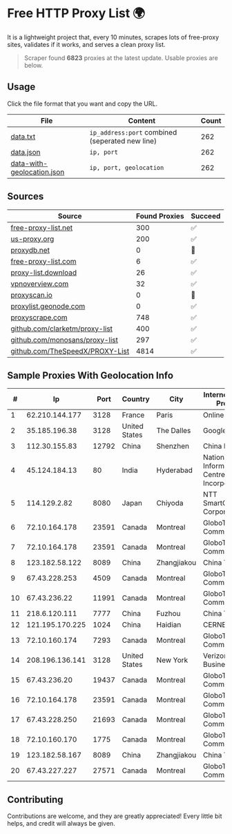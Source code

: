 
# Free HTTP Proxy List 🌍

It is a lightweight project that, every 10 minutes, scrapes lots of free-proxy sites, validates if it works, and serves a clean proxy list.


> Scraper found **6823** proxies at the latest update. Usable proxies are below.

## Usage

Click the file format that you want and copy the URL.


|File|Content|Count|
|----|-------|-----|
|[data.txt](https://raw.githubusercontent.com/themiralay/Proxy-List-World/master/data.txt)|`ip_address:port` combined (seperated new line)|262|
|[data.json](https://raw.githubusercontent.com/themiralay/Proxy-List-World/master/data.json)|`ip, port`|262|
|[data-with-geolocation.json](https://raw.githubusercontent.com/themiralay/Proxy-List-World/master/data-with-geolocation.json)|`ip, port, geolocation`|262|

## Sources

|Source|Found Proxies|Succeed|
|------|-------------|-------|
|[free-proxy-list.net](https://free-proxy-list.net)|300|✅|
|[us-proxy.org](https://www.us-proxy.org)|200|✅|
|[proxydb.net](http://proxydb.net)|0|🚫|
|[free-proxy-list.com](https://free-proxy-list.com/?page=&port=&type%5B%5D=http&type%5B%5D=https&up_time=0&search=Search)|6|✅|
|[proxy-list.download](https://www.proxy-list.download/HTTP)|26|✅|
|[vpnoverview.com](https://vpnoverview.com/privacy/anonymous-browsing/free-proxy-servers)|32|✅|
|[proxyscan.io](https://www.proxyscan.io)|0|🚫|
|[proxylist.geonode.com](https://proxylist.geonode.com/api/proxy-list?limit=300&page=1&sort_by=lastChecked&sort_type=desc&protocols=http,https)|0|✅|
|[proxyscrape.com](https://api.proxyscrape.com/v2/?request=displayproxies&protocol=http&timeout=10000&country=all&ssl=all&anonymity=all)|748|✅|
|[github.com/clarketm/proxy-list](https://raw.githubusercontent.com/clarketm/proxy-list/master/proxy-list-raw.txt)|400|✅|
|[github.com/monosans/proxy-list](https://raw.githubusercontent.com/monosans/proxy-list/main/proxies/http.txt)|297|✅|
|[github.com/TheSpeedX/PROXY-List](https://raw.githubusercontent.com/TheSpeedX/PROXY-List/master/http.txt)|4814|✅|


## Sample Proxies With Geolocation Info

|#|Ip|Port|Country|City|Internet Service Provider|
|-|--|----|-------|----|-------------------------|
|1|62.210.144.177|3128|France|Paris|Online S.A.S.|
|2|35.185.196.38|3128|United States|The Dalles|Google LLC|
|3|112.30.155.83|12792|China|Shenzhen|China Mobile|
|4|45.124.184.13|80|India|Hyderabad|National Informatics Centre Services Incorporated|
|5|114.129.2.82|8080|Japan|Chiyoda|NTT SmartConnect Corporation|
|6|72.10.164.178|23591|Canada|Montreal|GloboTech Communications|
|7|72.10.164.178|23591|Canada|Montreal|GloboTech Communications|
|8|123.182.58.122|8089|China|Zhangjiakou|China Telecom|
|9|67.43.228.253|4509|Canada|Montreal|GloboTech Communications|
|10|67.43.236.22|11991|Canada|Montreal|GloboTech Communications|
|11|218.6.120.111|7777|China|Fuzhou|China Telecom|
|12|121.195.170.225|1024|China|Haidian|CERNET|
|13|72.10.160.174|7293|Canada|Montreal|GloboTech Communications|
|14|208.196.136.141|3128|United States|New York|Verizon Business|
|15|67.43.236.20|19437|Canada|Montreal|GloboTech Communications|
|16|72.10.164.178|23591|Canada|Montreal|GloboTech Communications|
|17|67.43.228.250|21693|Canada|Montreal|GloboTech Communications|
|18|72.10.160.170|1775|Canada|Montreal|GloboTech Communications|
|19|123.182.58.167|8089|China|Zhangjiakou|China Telecom|
|20|67.43.227.227|27571|Canada|Montreal|GloboTech Communications|



## Contributing

Contributions are welcome, and they are greatly appreciated! Every
little bit helps, and credit will always be given.

